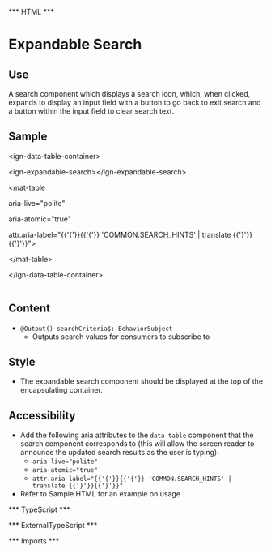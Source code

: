*** HTML ***
# Expandable Search

## Use
A search component which displays a search icon, which, when clicked, expands to display an input field with a button to go back
    to exit search and a button within the input field to clear search text.

## Sample

<mat-tab-group>
    <mat-tab label="Component Sample"><div class="tab-height">
        <ign-expandable-search></ign-expandable-search>
    </div></mat-tab>
    <mat-tab label="HTML"><div class="tab-height">
        <table style="width:100%">
            <p>&lt;ign-data-table-container&gt;</p>
                <p>&lt;ign-expandable-search&gt;&lt;/ign-expandable-search&gt;</p>
                <p>&lt;mat-table</p>
                <p>aria-live="polite"</p>
                <p>aria-atomic="true"</p>
                <p>attr.aria-label="{{'{'}}{{'{'}} 'COMMON.SEARCH_HINTS' | translate {{'}'}}{{'}'}}"&gt;</p>
                <p>&lt;/mat-table&gt;</p>
            <p>&lt;/ign-data-table-container&gt;</p>
        </table></div>
    </mat-tab>
</mat-tab-group>

## Content
* `@Output() searchCriteria$: BehaviorSubject`
    * Outputs search values for consumers to subscribe to


## Style

* The expandable search component should be displayed at the top of the encapsulating container.

## Accessibility

* Add the following aria attributes to the `data-table` component that the search component corresponds to
(this will allow the screen reader to announce the updated search results as the user is typing):
    * `aria-live="polite"`
    * `aria-atomic="true"`
    * `attr.aria-label="{{'{'}}{{'{'}} 'COMMON.SEARCH_HINTS' | translate {{'}'}}{{'}'}}"`
* Refer to Sample HTML for an example on usage

*** TypeScript *** 

*** ExternalTypeScript ***

*** Imports ***